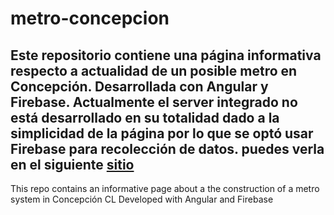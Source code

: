 # metro-concepcion

Este repositorio contiene una página informativa respecto a actualidad de un posible metro en Concepción.
Desarrollada con Angular y Firebase.
Actualmente el server integrado no está desarrollado en su totalidad dado a la simplicidad de la página por lo que se optó usar Firebase para 
recolección de datos.
puedes verla en el siguiente [sitio](https://metro.ancla.tech)
--

This repo contains an informative page about a the construction of a metro system in Concepción CL
Developed with Angular and Firebase


